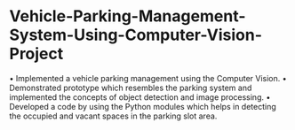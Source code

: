 # Vehicle-Parking-Management-System-Using-Computer-Vision-Project
•	Implemented a vehicle parking management using the Computer Vision.
•	Demonstrated prototype which resembles the parking system and implemented the concepts of object detection and image processing.
•	Developed a code by using the Python modules which helps in detecting the occupied and vacant spaces in the parking slot area.
